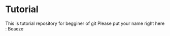 # Tutorial
This is tutorial repository for begginer of git
Please put your name right here : Beaeze
